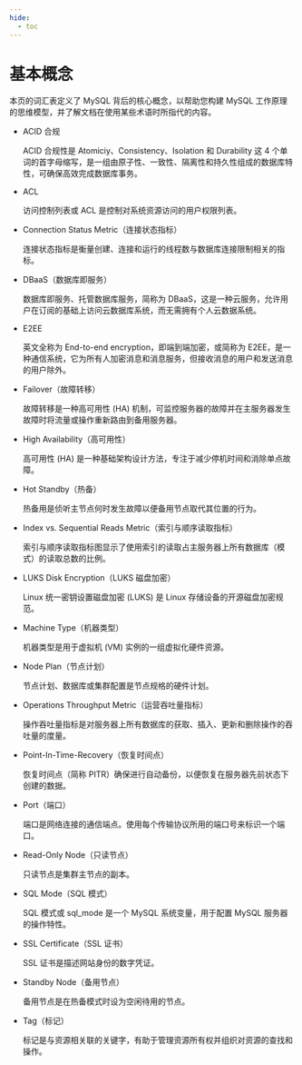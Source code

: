```yaml
---
hide:
  - toc
---
```


# 基本概念

本页的词汇表定义了 MySQL 背后的核心概念，以帮助您构建 MySQL 工作原理的思维模型，并了解文档在使用某些术语时所指代的内容。

- ACID 合规

    ACID 合规性是 Atomiciy、Consistency、Isolation 和 Durability 这 4 个单词的首字母缩写，是一组由原子性、一致性、隔离性和持久性组成的数据库特性，可确保高效完成数据库事务。

- ACL

    访问控制列表或 ACL 是控制对系统资源访问的用户权限列表。

- Connection Status Metric（连接状态指标）

    连接状态指标是衡量创建、连接和运行的线程数与数据库连接限制相关的指标。

- DBaaS（数据库即服务）
  
    数据库即服务、托管数据库服务，简称为 DBaaS，这是一种云服务，允许用户在订阅的基础上访问云数据库系统，而无需拥有个人云数据系统。

- E2EE

    英文全称为 End-to-end encryption，即端到端加密，或简称为 E2EE，是一种通信系统，它为所有人加密消息和消息服务，但接收消息的用户和发送消息的用户除外。

- Failover（故障转移）

    故障转移是一种高可用性 (HA) 机制，可监控服务器的故障并在主服务器发生故障时将流量或操作重新路由到备用服务器。

- High Availability（高可用性）

    高可用性 (HA) 是一种基础架构设计方法，专注于减少停机时间和消除单点故障。

- Hot Standby（热备）

    热备用是侦听主节点何时发生故障以便备用节点取代其位置的行为。

- Index vs. Sequential Reads Metric（索引与顺序读取指标）

    索引与顺序读取指标图显示了使用索引的读取占主服务器上所有数据库（模式）的读取总数的比例。

- LUKS Disk Encryption（LUKS 磁盘加密）

    Linux 统一密钥设置磁盘加密 (LUKS) 是 Linux 存储设备的开源磁盘加密规范。

- Machine Type（机器类型）

    机器类型是用于虚拟机 (VM) 实例的一组虚拟化硬件资源。

- Node Plan（节点计划）

    节点计划、数据库或集群配置是节点规格的硬件计划。

- Operations Throughput Metric（运营吞吐量指标）

    操作吞吐量指标是对服务器上所有数据库的获取、插入、更新和删除操作的吞吐量的度量。

- Point-In-Time-Recovery（恢复时间点）

    恢复时间点（简称 PITR）确保进行自动备份，以便恢复在服务器先前状态下创建的数据。

- Port（端口）

    端口是网络连接的通信端点。使用每个传输协议所用的端口号来标识一个端口。

- Read-Only Node（只读节点）

    只读节点是集群主节点的副本。

- SQL Mode（SQL 模式）

    SQL 模式或 sql_mode 是一个 MySQL 系统变量，用于配置 MySQL 服务器的操作特性。

- SSL Certificate（SSL 证书）

    SSL 证书是描述网站身份的数字凭证。

- Standby Node（备用节点）

    备用节点是在热备模式时设为空闲待用的节点。

- Tag（标记）

    标记是与资源相关联的关键字，有助于管理资源所有权并组织对资源的查找和操作。
